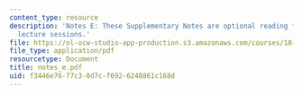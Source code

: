 ```yaml
---
content_type: resource
description: 'Notes E: These Supplementary Notes are optional reading for the corresponding
  lecture sessions.'
file: https://ol-ocw-studio-app-production.s3.amazonaws.com/courses/18-901-introduction-to-topology-fall-2004/f3446e7677c30d7cf6926248861c168d_notes_e.pdf
file_type: application/pdf
resourcetype: Document
title: notes_e.pdf
uid: f3446e76-77c3-0d7c-f692-6248861c168d
---
```

